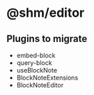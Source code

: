 # @shm/editor

## Plugins to migrate

- embed-block
- query-block
- useBlockNote
- BlockNoteExtensions
- BlockNoteEditor
